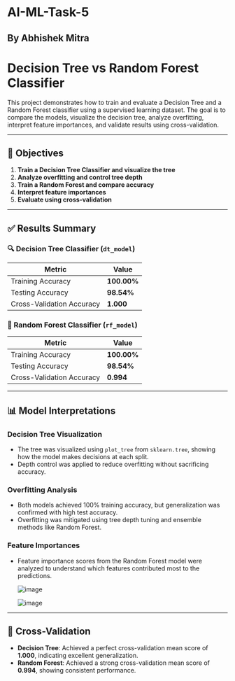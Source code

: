 # AI-ML-Task-5

## By Abhishek Mitra

# Decision Tree vs Random Forest Classifier

This project demonstrates how to train and evaluate a Decision Tree and a Random Forest classifier using a supervised learning dataset. The goal is to compare the models, visualize the decision tree, analyze overfitting, interpret feature importances, and validate results using cross-validation.

---

## 📌 Objectives

1. **Train a Decision Tree Classifier and visualize the tree**
2. **Analyze overfitting and control tree depth**
3. **Train a Random Forest and compare accuracy**
4. **Interpret feature importances**
5. **Evaluate using cross-validation**

---

## ✅ Results Summary

### 🔍 Decision Tree Classifier (`dt_model`)

| Metric                    | Value        |
|---------------------------|--------------|
| Training Accuracy         | **100.00%**  |
| Testing Accuracy          | **98.54%**   |
| Cross-Validation Accuracy | **1.000**    |

### 🌲 Random Forest Classifier (`rf_model`)

| Metric                    | Value        |
|---------------------------|--------------|
| Training Accuracy         | **100.00%**  |
| Testing Accuracy          | **98.54%**   |
| Cross-Validation Accuracy | **0.994**    |

---

## 📊 Model Interpretations

### Decision Tree Visualization

- The tree was visualized using `plot_tree` from `sklearn.tree`, showing how the model makes decisions at each split.
- Depth control was applied to reduce overfitting without sacrificing accuracy.

### Overfitting Analysis

- Both models achieved 100% training accuracy, but generalization was confirmed with high test accuracy.
- Overfitting was mitigated using tree depth tuning and ensemble methods like Random Forest.

### Feature Importances

- Feature importance scores from the Random Forest model were analyzed to understand which features contributed most to the predictions.

  ![image](https://github.com/user-attachments/assets/6db90e6d-2a1f-42f2-a75c-1a5a067e79cd)
  

  ![image](https://github.com/user-attachments/assets/bc799c42-dffa-49de-a85c-740f97381d3c)



---

## 🧪 Cross-Validation

- **Decision Tree**: Achieved a perfect cross-validation mean score of **1.000**, indicating excellent generalization.
- **Random Forest**: Achieved a strong cross-validation mean score of **0.994**, showing consistent performance.
